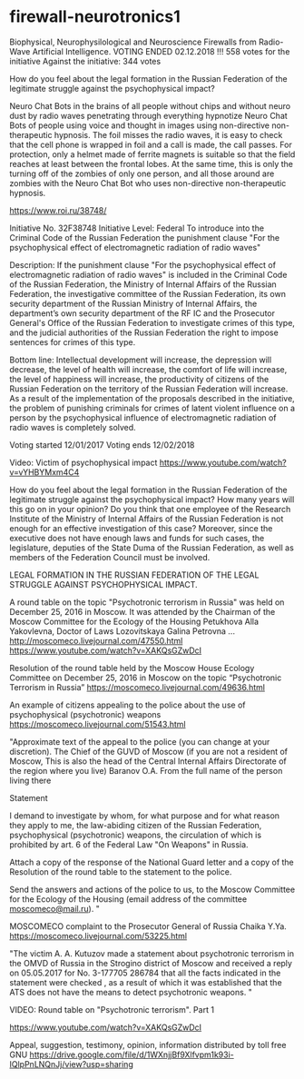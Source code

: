 # firewall-neurotronics1
Biophysical, Neurophysilological and Neuroscience Firewalls from Radio-Wave Artificial Intelligence.
VOTING ENDED 02.12.2018 !!!
558 votes for the initiative
Against the initiative: 344 votes

How do you feel about the legal formation in the Russian Federation of the legitimate struggle against the psychophysical impact?

Neuro Chat Bots in the brains of all people without chips and without neuro dust by radio waves penetrating through everything hypnotize Neuro Chat Bots of people using voice and thought in images using non-directive non-therapeutic hypnosis. The foil misses the radio waves, it is easy to check that the cell phone is wrapped in foil and a call is made, the call passes. For protection, only a helmet made of ferrite magnets is suitable so that the field reaches at least between the frontal lobes. At the same time, this is only the turning off of the zombies of only one person, and all those around are zombies with the Neuro Chat Bot who uses non-directive non-therapeutic hypnosis.

https://www.roi.ru/38748/

Initiative No. 32F38748 Initiative Level: Federal
To introduce into the Criminal Code of the Russian Federation the punishment clause "For the psychophysical effect of electromagnetic radiation of radio waves"

Description:
If the punishment clause "For the psychophysical effect of electromagnetic radiation of radio waves" is included in the Criminal Code of the Russian Federation, the Ministry of Internal Affairs of the Russian Federation, the investigative committee of the Russian Federation, its own security department of the Russian Ministry of Internal Affairs, the department’s own security department of the RF IC and the Prosecutor General's Office of the Russian Federation to investigate crimes of this type, and the judicial authorities of the Russian Federation the right to impose sentences for crimes of this type.

Bottom line:
Intellectual development will increase, the depression will decrease, the level of health will increase, the comfort of life will increase, the level of happiness will increase, the productivity of citizens of the Russian Federation on the territory of the Russian Federation will increase. As a result of the implementation of the proposals described in the initiative, the problem of punishing criminals for crimes of latent violent influence on a person by the psychophysical influence of electromagnetic radiation of radio waves is completely solved.

Voting started
12/01/2017
Voting ends
12/02/2018

Video: Victim of psychophysical impact
https://www.youtube.com/watch?v=vYHBYMxm4C4

How do you feel about the legal formation in the Russian Federation of the legitimate struggle against the psychophysical impact? How many years will this go on in your opinion? Do you think that one employee of the Research Institute of the Ministry of Internal Affairs of the Russian Federation is not enough for an effective investigation of this case? Moreover, since the executive does not have enough laws and funds for such cases, the legislature, deputies of the State Duma of the Russian Federation, as well as members of the Federation Council must be involved.

LEGAL FORMATION IN THE RUSSIAN FEDERATION OF THE LEGAL STRUGGLE AGAINST PSYCHOPHYSICAL IMPACT.

A round table on the topic "Psychotronic terrorism in Russia" was held on December 25, 2016 in Moscow. It was attended by the Chairman of the Moscow Committee for the Ecology of the Housing Petukhova Alla Yakovlevna, Doctor of Laws Lozovitskaya Galina Petrovna ...
http://moscomeco.livejournal.com/47550.html
https://www.youtube.com/watch?v=XAKQsGZwDcI

Resolution of the round table held by the Moscow House Ecology Committee on December 25, 2016 in Moscow on the topic “Psychotronic Terrorism in Russia”
https://moscomeco.livejournal.com/49636.html

An example of citizens appealing to the police about the use of psychophysical (psychotronic) weapons
https://moscomeco.livejournal.com/51543.html

"Approximate text of the appeal to the police (you can change at your discretion).
The Chief of the GUVD of Moscow (if you are not a resident of Moscow,
This is also the head of the Central Internal Affairs Directorate of the region where you live)
Baranov O.A.
From the full name of the person living there

Statement

I demand to investigate by whom, for what purpose and for what reason they apply to me, the law-abiding citizen of the Russian Federation, psychophysical (psychotronic) weapons, the circulation of which is prohibited by art. 6 of the Federal Law "On Weapons" in Russia.

Attach a copy of the response of the National Guard letter and a copy of the Resolution of the round table to the statement to the police.

Send the answers and actions of the police to us, to the Moscow Committee for the Ecology of the Housing (email address of the committee moscomeco@mail.ru). "

MOSCOMECO complaint to the Prosecutor General of Russia Chaika Y.Ya.
https://moscomeco.livejournal.com/53225.html

"The victim A. A. Kutuzov made a statement about psychotronic terrorism in the OMVD of Russia in the Strogino district of Moscow and received a reply on 05.05.2017 for No. 3-177705 286784 that all the facts indicated in the statement were checked , as a result of which it was established that the ATS does not have the means to detect psychotronic weapons. "

VIDEO:
Round table on "Psychotronic terrorism". Part 1

https://www.youtube.com/watch?v=XAKQsGZwDcI

Appeal, suggestion, testimony, opinion, information distributed by toll free GNU
https://drive.google.com/file/d/1WXnjjBf9Xlfvpm1k93i-IQlpPnLNQnJj/view?usp=sharing



